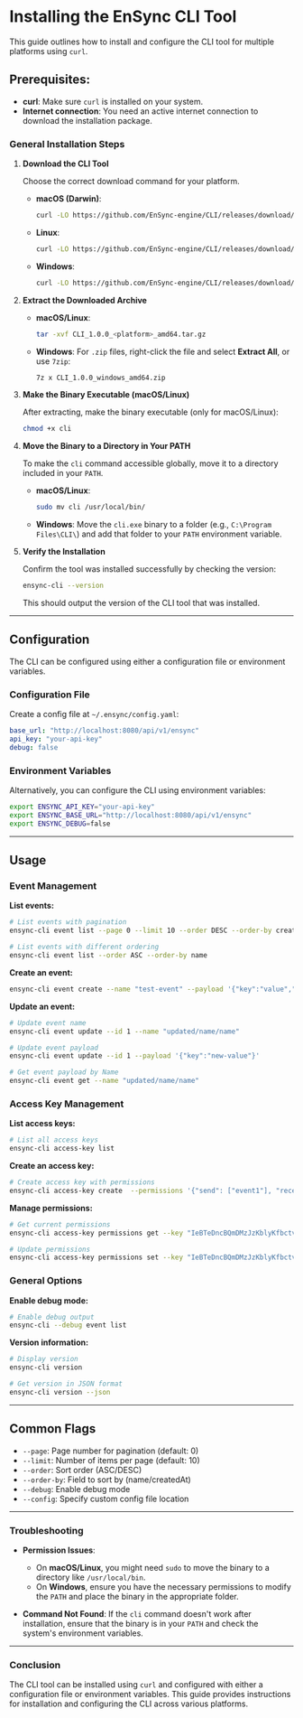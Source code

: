 # Installing the EnSync CLI Tool

This guide outlines how to install and configure the CLI tool for multiple platforms using `curl`.

## Prerequisites:
- **curl**: Make sure `curl` is installed on your system.
- **Internet connection**: You need an active internet connection to download the installation package.

### General Installation Steps

1. **Download the CLI Tool**

   Choose the correct download command for your platform.

   - **macOS (Darwin)**:
     ```bash
     curl -LO https://github.com/EnSync-engine/CLI/releases/download/CLI_1.0.0_darwin_amd64.tar.gz

     ```

   - **Linux**:
     ```bash
     curl -LO https://github.com/EnSync-engine/CLI/releases/download/CLI_1.0.0_linux_amd64.tar.gz
     ```

   - **Windows**:
     ```bash
     curl -LO https://github.com/EnSync-engine/CLI/releases/download/CLI_1.0.0_windows_amd64.zip

     ```

2. **Extract the Downloaded Archive**

   - **macOS/Linux**:
     ```bash
     tar -xvf CLI_1.0.0_<platform>_amd64.tar.gz
     ```

   - **Windows**:
     For `.zip` files, right-click the file and select **Extract All**, or use `7zip`:
     ```bash
     7z x CLI_1.0.0_windows_amd64.zip
     ```

3. **Make the Binary Executable (macOS/Linux)**

   After extracting, make the binary executable (only for macOS/Linux):
   ```bash
   chmod +x cli
   ```

4. **Move the Binary to a Directory in Your PATH**

   To make the `cli` command accessible globally, move it to a directory included in your `PATH`.

   - **macOS/Linux**:
     ```bash
     sudo mv cli /usr/local/bin/
     ```

   - **Windows**:
     Move the `cli.exe` binary to a folder (e.g., `C:\Program Files\CLI\`) and add that folder to your `PATH` environment variable.

5. **Verify the Installation**

   Confirm the tool was installed successfully by checking the version:
   ```bash
   ensync-cli --version
   ```

   This should output the version of the CLI tool that was installed.

---

## Configuration

The CLI can be configured using either a configuration file or environment variables.

### Configuration File

Create a config file at `~/.ensync/config.yaml`:

```yaml
base_url: "http://localhost:8080/api/v1/ensync"
api_key: "your-api-key"
debug: false
```

### Environment Variables

Alternatively, you can configure the CLI using environment variables:

```bash
export ENSYNC_API_KEY="your-api-key"
export ENSYNC_BASE_URL="http://localhost:8080/api/v1/ensync"
export ENSYNC_DEBUG=false
```

---

## Usage

### Event Management

**List events:**
```bash
# List events with pagination
ensync-cli event list --page 0 --limit 10 --order DESC --order-by createdAt

# List events with different ordering
ensync-cli event list --order ASC --order-by name
```

**Create an event:**
```bash
ensync-cli event create --name "test-event" --payload '{"key":"value","another":"data"}'
```

**Update an event:**
```bash
# Update event name
ensync-cli event update --id 1 --name "updated/name/name"

# Update event payload
ensync-cli event update --id 1 --payload '{"key":"new-value"}'

# Get event payload by Name
ensync-cli event get --name "updated/name/name"
```

### Access Key Management

**List access keys:**
```bash
# List all access keys
ensync-cli access-key list
```

**Create an access key:**
```bash
# Create access key with permissions
ensync-cli access-key create  --permissions '{"send": ["event1"], "receive": ["event2"]}'
```

**Manage permissions:**
```bash
# Get current permissions
ensync-cli access-key permissions get --key "IeBTeDncBQmDMzJzKblyKfbctvgEKO8L"

# Update permissions
ensync-cli access-key permissions set --key "IeBTeDncBQmDMzJzKblyKfbctvgEKO8L" --permissions '{"send": ["event12344"], "receive": ["event23445"]}'
```

### General Options

**Enable debug mode:**
```bash
# Enable debug output
ensync-cli --debug event list
```

**Version information:**
```bash
# Display version
ensync-cli version

# Get version in JSON format
ensync-cli version --json
```

---

## Common Flags

- `--page`: Page number for pagination (default: 0)
- `--limit`: Number of items per page (default: 10)
- `--order`: Sort order (ASC/DESC)
- `--order-by`: Field to sort by (name/createdAt)
- `--debug`: Enable debug mode
- `--config`: Specify custom config file location

---

### Troubleshooting

- **Permission Issues**:
  - On **macOS/Linux**, you might need `sudo` to move the binary to a directory like `/usr/local/bin`.
  - On **Windows**, ensure you have the necessary permissions to modify the `PATH` and place the binary in the appropriate folder.
  
- **Command Not Found**:
  If the `cli` command doesn't work after installation, ensure that the binary is in your `PATH` and check the system's environment variables.

---

### Conclusion

The CLI tool can be installed using `curl` and configured with either a configuration file or environment variables. This guide provides instructions for installation and configuring the CLI across various platforms.